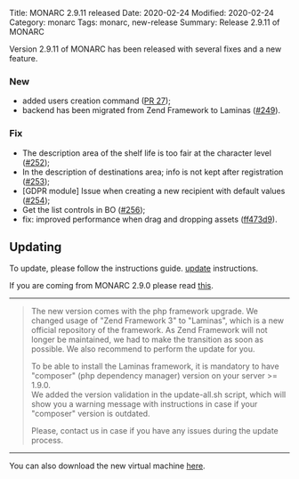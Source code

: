 Title: MONARC 2.9.11 released
Date: 2020-02-24
Modified: 2020-02-24
Category: monarc
Tags: monarc, new-release
Summary: Release 2.9.11 of MONARC

Version 2.9.11 of MONARC has been released with several fixes and a new feature.


### New

- added users creation command
  ([PR 27](https://github.com/monarc-project/zm-client/pull/27));
- backend has been migrated from Zend Framework to Laminas
  ([#249](https://github.com/monarc-project/MonarcAppFO/issues/249)).


### Fix

- The description area of the shelf life is too fair at the character level
  ([#252](https://github.com/monarc-project/MonarcAppFO/issues/252));
- In the description of destinations area; info is not kept after registration
  ([#253](https://github.com/monarc-project/MonarcAppFO/issues/253));
- [GDPR module] Issue when creating a new recipient with default values
  ([#254](https://github.com/monarc-project/MonarcAppFO/issues/254));
- Get the list controls in BO
  ([#256](https://github.com/monarc-project/MonarcAppFO/issues/256));
- fix: improved performance when drag and dropping assets
  ([ff473d9](https://github.com/monarc-project/zm-core/commit/ff473d96b51ddbdbcd8e6c59927e59f246b7b67b)).



## Updating

To update, please follow the instructions guide.
[update](http://monarc.lu/documentation/technical-guide/#monarc-update) instructions.

If you are coming from MONARC 2.9.0 please read
[this](/news/2019/11/25/monarc-291-released/#updating).

---

> The new version comes with the php framework upgrade. We changed usage of "Zend Framework 3" to "Laminas", which is a new official repository of the framework.
> As Zend Framework will not longer be maintained, we had to make the transition as soon as possible. We also recommend to perform the update for you.
>
> To be able to install the Laminas framework, it is mandatory to have "composer" (php dependency manager) version on your server >= 1.9.0.  
> We added the version validation in the update-all.sh script, which will show you a warning message with instructions in case if your "composer" version is outdated.
>
> Please, contact us in case if you have any issues during the update process.

---

You can also download the new virtual machine
[here](https://github.com/monarc-project/MonarcAppFO/releases/tag/v2.9.11).

